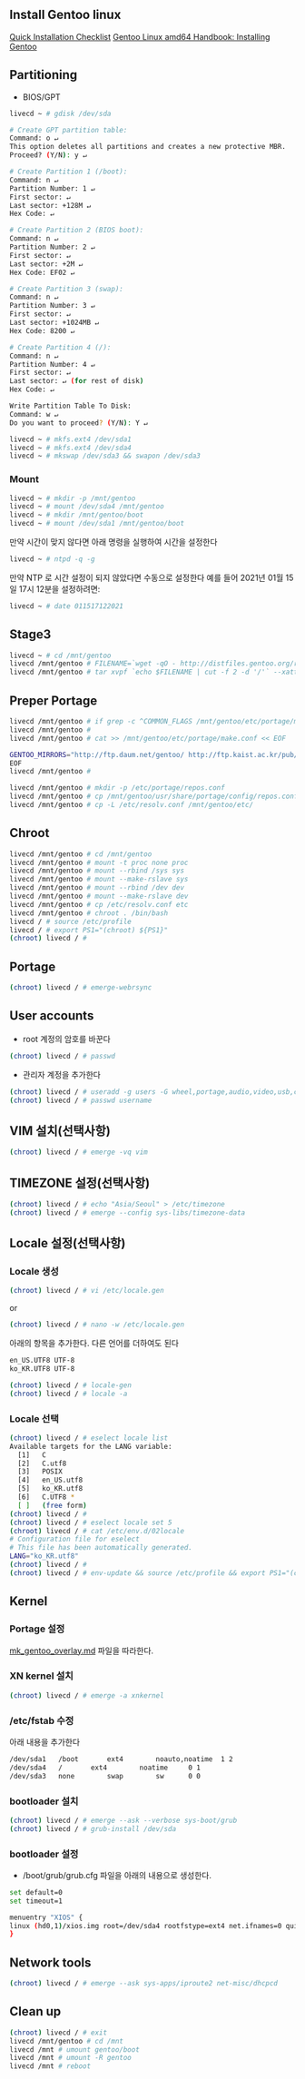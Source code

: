 
## Install Gentoo linux

[Quick Installation Checklist](https://wiki.gentoo.org/wiki/Quick_Installation_Checklist)
[Gentoo Linux amd64 Handbook: Installing Gentoo](https://wiki.gentoo.org/wiki/Handbook:AMD64/Full/Installation)

## Partitioning

* BIOS/GPT

```sh
livecd ~ # gdisk /dev/sda

# Create GPT partition table:
Command: o ↵
This option deletes all partitions and creates a new protective MBR.
Proceed? (Y/N): y ↵

# Create Partition 1 (/boot):
Command: n ↵
Partition Number: 1 ↵
First sector: ↵
Last sector: +128M ↵
Hex Code: ↵

# Create Partition 2 (BIOS boot):
Command: n ↵
Partition Number: 2 ↵
First sector: ↵
Last sector: +2M ↵
Hex Code: EF02 ↵

# Create Partition 3 (swap):
Command: n ↵
Partition Number: 3 ↵
First sector: ↵
Last sector: +1024MB ↵
Hex Code: 8200 ↵

# Create Partition 4 (/):
Command: n ↵
Partition Number: 4 ↵
First sector: ↵
Last sector: ↵ (for rest of disk)
Hex Code: ↵

Write Partition Table To Disk:
Command: w ↵
Do you want to proceed? (Y/N): Y ↵

livecd ~ # mkfs.ext4 /dev/sda1
livecd ~ # mkfs.ext4 /dev/sda4
livecd ~ # mkswap /dev/sda3 && swapon /dev/sda3
```

### Mount

```sh
livecd ~ # mkdir -p /mnt/gentoo
livecd ~ # mount /dev/sda4 /mnt/gentoo
livecd ~ # mkdir /mnt/gentoo/boot
livecd ~ # mount /dev/sda1 /mnt/gentoo/boot
```

만약 시간이 맞지 않다면 아래 명령을 실행하여 시간을 설정한다

```sh
livecd ~ # ntpd -q -g
```

만약 NTP 로 시간 설정이 되지 않았다면 수동으로 설정한다
예를 들어 2021년 01월 15일 17시 12분을 설정하려면:
```sh
livecd ~ # date 011517122021
```

## Stage3

```sh
livecd ~ # cd /mnt/gentoo
livecd /mnt/gentoo # FILENAME=`wget -qO - http://distfiles.gentoo.org/releases/amd64/autobuilds/latest-stage3-amd64.txt | sed -e '/^#.*/d;/^ $/d;s/^ *//g;s/ .*//g'` ; wget http://distfiles.gentoo.org/releases/amd64/autobuilds/$FILENAME
livecd /mnt/gentoo # tar xvpf `echo $FILENAME | cut -f 2 -d '/'` --xattrs-include='*.*' --numeric-owner
```

## Preper Portage

```sh
livecd /mnt/gentoo # if grep -c ^COMMON_FLAGS /mnt/gentoo/etc/portage/make.conf > /dev/null ; then sed -i 's/^COMMON_FLAGS=\"/COMMON_FLAGS=\"-march=native /g' /mnt/gentoo/etc/portage/make.conf ; else sed -i 's/^CFLAGS=\"/CFLAGS=\"-march=native /g' /mnt/gentoo/etc/portage/make.conf ; fi
livecd /mnt/gentoo # 
livecd /mnt/gentoo # cat >> /mnt/gentoo/etc/portage/make.conf << EOF

GENTOO_MIRRORS="http://ftp.daum.net/gentoo/ http://ftp.kaist.ac.kr/pub/gentoo/ ftp://ftp.kaist.ac.kr/gentoo/ https://ftp.lanet.kr/pub/gentoo/"
EOF
livecd /mnt/gentoo # 
```

```sh
livecd /mnt/gentoo # mkdir -p /etc/portage/repos.conf
livecd /mnt/gentoo # cp /mnt/gentoo/usr/share/portage/config/repos.conf /mnt/gentoo/etc/portage/repos.conf/gentoo.conf
livecd /mnt/gentoo # cp -L /etc/resolv.conf /mnt/gentoo/etc/
```

## Chroot

```sh
livecd /mnt/gentoo # cd /mnt/gentoo
livecd /mnt/gentoo # mount -t proc none proc
livecd /mnt/gentoo # mount --rbind /sys sys
livecd /mnt/gentoo # mount --make-rslave sys
livecd /mnt/gentoo # mount --rbind /dev dev
livecd /mnt/gentoo # mount --make-rslave dev
livecd /mnt/gentoo # cp /etc/resolv.conf etc
livecd /mnt/gentoo # chroot . /bin/bash
livecd / # source /etc/profile
livecd / # export PS1="(chroot) ${PS1}"
(chroot) livecd / # 
```

## Portage

```sh
(chroot) livecd / # emerge-webrsync
```

## User accounts

* root 계정의 암호를 바꾼다

```sh
(chroot) livecd / # passwd
```

* 관리자 계정을 추가한다

```sh
(chroot) livecd / # useradd -g users -G wheel,portage,audio,video,usb,cdrom -m username
(chroot) livecd / # passwd username
```

## VIM 설치(선택사항)

```sh
(chroot) livecd / # emerge -vq vim
```

## TIMEZONE 설정(선택사항)

```sh
(chroot) livecd / # echo "Asia/Seoul" > /etc/timezone
(chroot) livecd / # emerge --config sys-libs/timezone-data
```

## Locale 설정(선택사항)

### Locale 생성

```sh
(chroot) livecd / # vi /etc/locale.gen
```
or
```sh
(chroot) livecd / # nano -w /etc/locale.gen
```

아래의 항목을 추가한다. 다른 언어를 더하여도 된다
```sh
en_US.UTF8 UTF-8
ko_KR.UTF8 UTF-8
```

```sh
(chroot) livecd / # locale-gen
(chroot) livecd / # locale -a
```

### Locale 선택

```sh
(chroot) livecd / # eselect locale list
Available targets for the LANG variable:
  [1]   C
  [2]   C.utf8
  [3]   POSIX
  [4]   en_US.utf8
  [5]   ko_KR.utf8
  [6]   C.UTF8 *
  [ ]   (free form)
(chroot) livecd / # 
(chroot) livecd / # eselect locale set 5
(chroot) livecd / # cat /etc/env.d/02locale
# Configuration file for eselect
# This file has been automatically generated.
LANG="ko_KR.utf8"
(chroot) livecd / # 
(chroot) livecd / # env-update && source /etc/profile && export PS1="(chroot) ${PS1}"
```

## Kernel

### Portage 설정

[mk_gentoo_overlay.md](https://github.com/wh0Hoo/xn-repository/blob/master/gentoo/mk_gentoo_overlay.md) 파일을 따라한다.

### XN kernel 설치

```sh
(chroot) livecd / # emerge -a xnkernel
```

### /etc/fstab 수정

아래 내용을 추가한다

```sh
/dev/sda1	/boot		ext4		noauto,noatime	1 2
/dev/sda4	/		ext4		noatime		0 1
/dev/sda3	none		swap		sw		0 0
```

### bootloader 설치

```sh
(chroot) livecd / # emerge --ask --verbose sys-boot/grub
(chroot) livecd / # grub-install /dev/sda
```

### bootloader 설정

* /boot/grub/grub.cfg 파일을 아래의 내용으로 생성한다.

```sh
set default=0
set timeout=1

menuentry "XIOS" {
linux (hd0,1)/xios.img root=/dev/sda4 rootfstype=ext4 net.ifnames=0 quiet ro
}
```

## Network tools

```sh
(chroot) livecd / # emerge --ask sys-apps/iproute2 net-misc/dhcpcd
```

## Clean up

```sh
(chroot) livecd / # exit
livecd /mnt/gentoo # cd /mnt
livecd /mnt # umount gentoo/boot
livecd /mnt # umount -R gentoo
livecd /mnt # reboot
```
